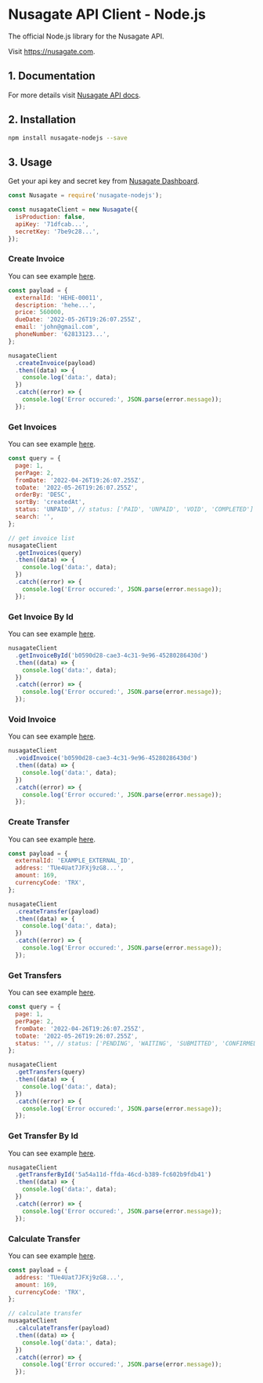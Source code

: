 # Nusagate API Client - Node.js

The official Node.js library for the Nusagate API.

Visit https://nusagate.com.

## 1. Documentation

For more details visit [Nusagate API docs](https://nusagate.docs.apiary.io/#).

## 2. Installation

```sh
npm install nusagate-nodejs --save
```

## 3. Usage

Get your api key and secret key from [Nusagate Dashboard](https://dashboard.nusagate.com/).

```js
const Nusagate = require('nusagate-nodejs');

const nusagateClient = new Nusagate({
  isProduction: false,
  apiKey: '71dfcab...',
  secretKey: '7be9c28...',
});
```

### Create Invoice

You can see example [here](examples/invoices/create-invoice.js).

```js
const payload = {
  externalId: 'HEHE-00011',
  description: 'hehe...',
  price: 560000,
  dueDate: '2022-05-26T19:26:07.255Z',
  email: 'john@gmail.com',
  phoneNumber: '62813123...',
};

nusagateClient
  .createInvoice(payload)
  .then((data) => {
    console.log('data:', data);
  })
  .catch((error) => {
    console.log('Error occured:', JSON.parse(error.message));
  });
```

### Get Invoices

You can see example [here](examples/invoices/invoice-list.js).

```js
const query = {
  page: 1,
  perPage: 2,
  fromDate: '2022-04-26T19:26:07.255Z',
  toDate: '2022-05-26T19:26:07.255Z',
  orderBy: 'DESC',
  sortBy: 'createdAt',
  status: 'UNPAID', // status: ['PAID', 'UNPAID', 'VOID', 'COMPLETED']
  search: '',
};

// get invoice list
nusagateClient
  .getInvoices(query)
  .then((data) => {
    console.log('data:', data);
  })
  .catch((error) => {
    console.log('Error occured:', JSON.parse(error.message));
  });
```

### Get Invoice By Id

You can see example [here](examples/invoices/invoice-detail.js).

```js
nusagateClient
  .getInvoiceById('b0590d28-cae3-4c31-9e96-45280286430d')
  .then((data) => {
    console.log('data:', data);
  })
  .catch((error) => {
    console.log('Error occured:', JSON.parse(error.message));
  });
```

### Void Invoice

You can see example [here](examples/invoices/void-invoice.js).

```js
nusagateClient
  .voidInvoice('b0590d28-cae3-4c31-9e96-45280286430d')
  .then((data) => {
    console.log('data:', data);
  })
  .catch((error) => {
    console.log('Error occured:', JSON.parse(error.message));
  });
```

### Create Transfer

You can see example [here](examples/transfers/create-transfer.js).

```js
const payload = {
  externalId: 'EXAMPLE_EXTERNAL_ID',
  address: 'TUe4Uat7JFXj9zG8...',
  amount: 169,
  currencyCode: 'TRX',
};

nusagateClient
  .createTransfer(payload)
  .then((data) => {
    console.log('data:', data);
  })
  .catch((error) => {
    console.log('Error occured:', JSON.parse(error.message));
  });
```

### Get Transfers

You can see example [here](examples/transfers/transfer-list.js).

```js
const query = {
  page: 1,
  perPage: 2,
  fromDate: '2022-04-26T19:26:07.255Z',
  toDate: '2022-05-26T19:26:07.255Z',
  status: '', // status: ['PENDING', 'WAITING', 'SUBMITTED', 'CONFIRMED', 'REJECTED', 'CANCELED']
};

nusagateClient
  .getTransfers(query)
  .then((data) => {
    console.log('data:', data);
  })
  .catch((error) => {
    console.log('Error occured:', JSON.parse(error.message));
  });
```

### Get Transfer By Id

You can see example [here](examples/transfers/transfer-detail.js).

```js
nusagateClient
  .getTransferById('5a54a11d-ffda-46cd-b389-fc602b9fdb41')
  .then((data) => {
    console.log('data:', data);
  })
  .catch((error) => {
    console.log('Error occured:', JSON.parse(error.message));
  });
```

### Calculate Transfer

You can see example [here](examples/transfers/calculate-transfer.js).

```js
const payload = {
  address: 'TUe4Uat7JFXj9zG8...',
  amount: 169,
  currencyCode: 'TRX',
};

// calculate transfer
nusagateClient
  .calculateTransfer(payload)
  .then((data) => {
    console.log('data:', data);
  })
  .catch((error) => {
    console.log('Error occured:', JSON.parse(error.message));
  });
```
